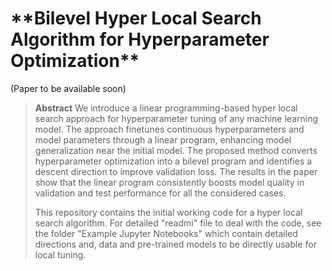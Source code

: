 <H1>**Bilevel Hyper Local Search Algorithm for Hyperparameter Optimization**</H1>
(Paper to be available soon)

> **Abstract** We introduce a linear programming-based hyper local search approach for
hyperparameter tuning of any machine learning model. The approach finetunes
continuous hyperparameters and model parameters through a linear program,
enhancing model generalization near the initial model. The proposed method converts
hyperparameter optimization into a bilevel program and identifies a descent direction to
improve validation loss. The results in the paper show that the linear program
consistently boosts model quality in validation and test performance for all the
considered cases.
>
> This repository contains the initial working code for a hyper local search algorithm. For detailed "readmi" file to deal with the code, see the folder "Example Jupyter Notebooks" which contain detailed directions and, data and pre-trained models to be directly usable for local tuning.
